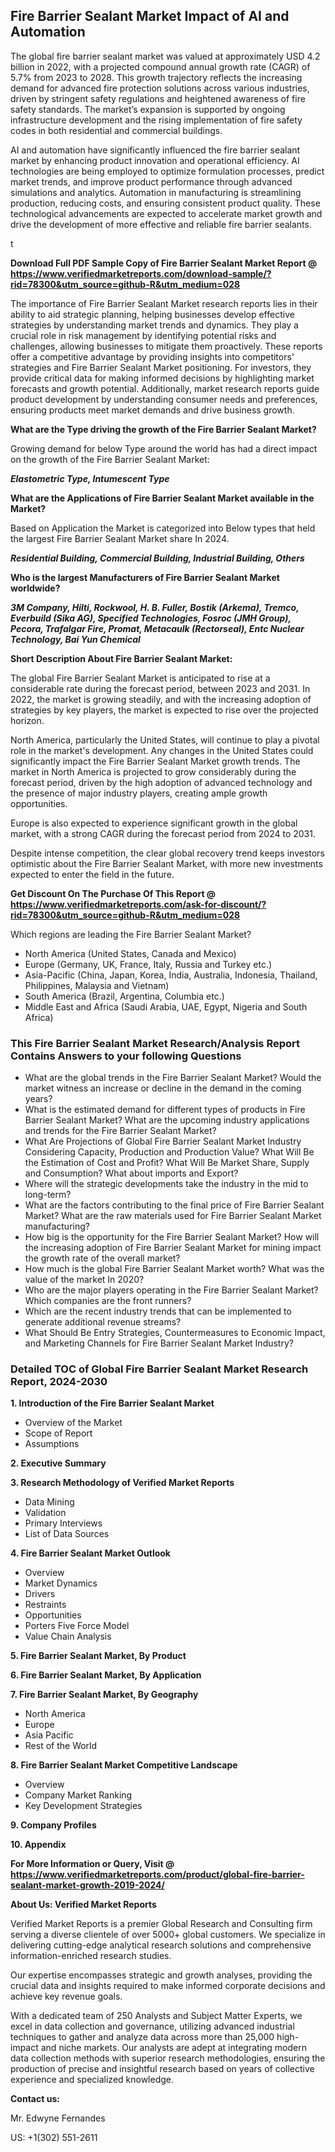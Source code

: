 <h2>Fire Barrier Sealant Market Impact of AI and Automation</h2><p>The global fire barrier sealant market was valued at approximately USD 4.2 billion in 2022, with a projected compound annual growth rate (CAGR) of 5.7% from 2023 to 2028. This growth trajectory reflects the increasing demand for advanced fire protection solutions across various industries, driven by stringent safety regulations and heightened awareness of fire safety standards. The market’s expansion is supported by ongoing infrastructure development and the rising implementation of fire safety codes in both residential and commercial buildings.</p><p>AI and automation have significantly influenced the fire barrier sealant market by enhancing product innovation and operational efficiency. AI technologies are being employed to optimize formulation processes, predict market trends, and improve product performance through advanced simulations and analytics. Automation in manufacturing is streamlining production, reducing costs, and ensuring consistent product quality. These technological advancements are expected to accelerate market growth and drive the development of more effective and reliable fire barrier sealants.</p>t</p><p id="" class=""><strong>Download Full PDF Sample Copy of Fire Barrier Sealant Market Report @ <a href="https://www.verifiedmarketreports.com/download-sample/?rid=78300&utm_source=github-R&utm_medium=028" target="_blank">https://www.verifiedmarketreports.com/download-sample/?rid=78300&utm_source=github-R&utm_medium=028</a></strong></p><p>The importance of&nbsp;Fire Barrier Sealant Market research reports lies in their ability to aid strategic planning, helping businesses develop effective strategies by understanding market trends and dynamics. They play a crucial role in risk management by identifying potential risks and challenges, allowing businesses to mitigate them proactively. These reports offer a competitive advantage by providing insights into competitors' strategies and Fire Barrier Sealant Market positioning. For investors, they provide critical data for making informed decisions by highlighting market forecasts and growth potential. Additionally, market research reports guide product development by understanding consumer needs and preferences, ensuring products meet market demands and drive business growth.</p><p><strong>What are the&nbsp;Type driving the growth of the Fire Barrier Sealant Market?</strong></p><p id="" class="">Growing demand for below Type around the world has had a direct impact on the growth of the Fire Barrier Sealant Market:</p><em><strong>Elastometric Type, Intumescent Type</strong></em></p><strong>What are the&nbsp;Applications&nbsp;of Fire Barrier Sealant Market available in the Market?</strong></p><p id="" class="">Based on Application the Market is categorized into Below types that held the largest Fire Barrier Sealant Market share In 2024.</p><em><strong>Residential Building, Commercial Building, Industrial Building, Others</strong></em></p><strong>Who is the largest Manufacturers of Fire Barrier Sealant Market worldwide?</strong></p><p><em><strong>3M Company, Hilti, Rockwool, H. B. Fuller, Bostik (Arkema), Tremco, Everbuild (Sika AG), Specified Technologies, Fosroc (JMH Group), Pecora, Trafalgar Fire, Promat, Metacaulk (Rectorseal), Entc Nuclear Technology, Bai Yun Chemical</strong></em></p><p id="" class=""><strong>Short Description About Fire Barrier Sealant Market:</strong></p><p>The global Fire Barrier Sealant Market is anticipated to rise at a considerable rate during the forecast period, between 2023 and 2031. In 2022, the market is growing steadily, and with the increasing adoption of strategies by key players, the market is expected to rise over the projected horizon.</p><p>North America, particularly the United States, will continue to play a pivotal role in the market's development. Any changes in the United States could significantly impact the Fire Barrier Sealant Market growth trends. The market in North America is projected to grow considerably during the forecast period, driven by the high adoption of advanced technology and the presence of major industry players, creating ample growth opportunities.</p><p>Europe is also expected to experience significant growth in the global market, with a strong CAGR during the forecast period from 2024 to 2031.</p><p>Despite intense competition, the clear global recovery trend keeps investors optimistic about the Fire Barrier Sealant Market, with more new investments expected to enter the field in the future.</p><p id="" class=""><strong>Get Discount On The Purchase Of This Report @ <a href="https://www.verifiedmarketreports.com/ask-for-discount/?rid=78300&utm_source=github-R&utm_medium=028" target="_blank">https://www.verifiedmarketreports.com/ask-for-discount/?rid=78300&utm_source=github-R&utm_medium=028</a></strong></p>Which regions are leading the Fire Barrier Sealant Market?</p><ul><li>North America (United States, Canada and Mexico)</li><li>Europe (Germany, UK, France, Italy, Russia and Turkey etc.)</li><li>Asia-Pacific (China, Japan, Korea, India, Australia, Indonesia, Thailand, Philippines, Malaysia and Vietnam)</li><li>South America (Brazil, Argentina, Columbia etc.)</li><li>Middle East and Africa (Saudi Arabia, UAE, Egypt, Nigeria and South Africa)</li></ul><h3 id="" class="">This Fire Barrier Sealant Market Research/Analysis Report Contains Answers to your following Questions</h3><ul><li>What are the global trends in the Fire Barrier Sealant Market? Would the market witness an increase or decline in the demand in the coming years?</li><li>What is the estimated demand for different types of products in Fire Barrier Sealant Market? What are the upcoming industry applications and trends for the Fire Barrier Sealant Market?</li><li>What Are Projections of Global Fire Barrier Sealant Market Industry Considering Capacity, Production and Production Value? What Will Be the Estimation of Cost and Profit? What Will Be Market Share, Supply and Consumption? What about imports and Export?</li><li>Where will the strategic developments take the industry in the mid to long-term?</li><li>What are the factors contributing to the final price of Fire Barrier Sealant Market? What are the raw materials used for Fire Barrier Sealant Market manufacturing?</li><li>How big is the opportunity for the Fire Barrier Sealant Market? How will the increasing adoption of Fire Barrier Sealant Market for mining impact the growth rate of the overall market?</li><li>How much is the global Fire Barrier Sealant Market worth? What was the value of the market In 2020?</li><li>Who are the major players operating in the Fire Barrier Sealant Market? Which companies are the front runners?</li><li>Which are the recent industry trends that can be implemented to generate additional revenue streams?</li><li>What Should Be Entry Strategies, Countermeasures to Economic Impact, and Marketing Channels for Fire Barrier Sealant Market Industry?</li></ul><h3 id="" class="">Detailed TOC of Global Fire Barrier Sealant Market Research Report, 2024-2030</h3><p id="" class=""><strong>1. Introduction of the Fire Barrier Sealant Market</strong></p><ul><li>Overview of the Market</li><li>Scope of Report</li><li>Assumptions</li></ul><p id="" class=""><strong>2. Executive Summary</strong></p><p id="" class=""><strong>3. Research Methodology of Verified Market Reports</strong></p><ul><li>Data Mining</li><li>Validation</li><li>Primary Interviews</li><li>List of Data Sources</li></ul><p id="" class=""><strong>4. Fire Barrier Sealant Market Outlook</strong></p><ul><li>Overview</li><li>Market Dynamics</li><li>Drivers</li><li>Restraints</li><li>Opportunities</li><li>Porters Five Force Model</li><li>Value Chain Analysis</li></ul><p id="" class=""><strong>5. Fire Barrier Sealant Market, By Product</strong></p><p id="" class=""><strong>6. Fire Barrier Sealant Market, By Application</strong></p><p id="" class=""><strong>7. Fire Barrier Sealant Market, By Geography</strong></p><ul><li>North America</li><li>Europe</li><li>Asia Pacific</li><li>Rest of the World</li></ul><p id="" class=""><strong>8. Fire Barrier Sealant Market Competitive Landscape</strong></p><ul><li>Overview</li><li>Company Market Ranking</li><li>Key Development Strategies</li></ul><p id="" class=""><strong>9. Company Profiles</strong></p><p id="" class=""><strong>10. Appendix</strong></p><p id="" class=""><strong>For More Information or Query, Visit @ <a href="https://www.verifiedmarketreports.com/product/global-fire-barrier-sealant-market-growth-2019-2024/" target="_blank">https://www.verifiedmarketreports.com/product/global-fire-barrier-sealant-market-growth-2019-2024/</a></strong></p><p id="" class=""><strong>About Us: Verified Market Reports</strong></p><p id="" class="">Verified Market Reports is a premier Global Research and Consulting firm serving a diverse clientele of over 5000+ global customers. We specialize in delivering cutting-edge analytical research solutions and comprehensive information-enriched research studies.</p><p id="" class="">Our expertise encompasses strategic and growth analyses, providing the crucial data and insights required to make informed corporate decisions and achieve key revenue goals.</p><p id="" class="">With a dedicated team of 250 Analysts and Subject Matter Experts, we excel in data collection and governance, utilizing advanced industrial techniques to gather and analyze data across more than 25,000 high-impact and niche markets. Our analysts are adept at integrating modern data collection methods with superior research methodologies, ensuring the production of precise and insightful research based on years of collective experience and specialized knowledge.</p><p id="" class=""><strong>Contact us:</strong></p><p id="" class="">Mr. Edwyne Fernandes</p><p id="" class="">US: +1(302) 551-2611</p>